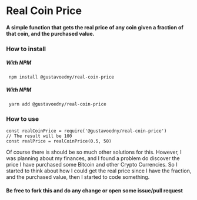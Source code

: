 # Real Coin Price

#### A simple function that gets the real price of any coin given a fraction of that coin, and the purchased value.

### How to install

##### With NPM

```
 npm install @gustavoedny/real-coin-price
```
##### With NPM

```
 yarn add @gustavoedny/real-coin-price
```

### How to use

```
const realCoinPrice = require('@gustavoedny/real-coin-price')
// The result will be 100
const realPrice = realCoinPrice(0.5, 50)
```

Of course there is should be so much other solutions for this. However, I was planning about my finances, 
and I found a problem do discover the price I have purchased some Bitcoin and other Crypto Currencies.
So I started to think about how I could get the real price since I have the fraction, and the 
purchased value, then I started to code something.

#### Be free to fork this and do any change or open some issue/pull request
